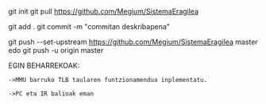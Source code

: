 git init
git pull https://github.com/Megium/SistemaEragilea

git add .
git commit -m "commitan deskribapena"

git push --set-upstream https://github.com/Megium/SistemaEragilea master
edo
git push -u origin master


EGIN BEHARREKOAK:

	->MMU barruko TLB taularen funtzionamendua inplementatu.

	->PC eta IR balioak eman
